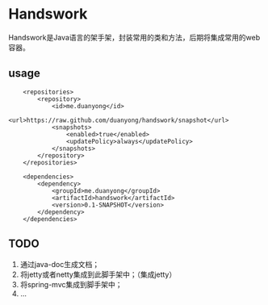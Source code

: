 # Handswork
Handswork是Java语言的架手架，封装常用的类和方法，后期将集成常用的web容器。

## usage
```
    <repositories>
        <repository>
            <id>me.duanyong</id>
            <url>https://raw.github.com/duanyong/handswork/snapshot</url>
            <snapshots>
                <enabled>true</enabled>
                <updatePolicy>always</updatePolicy>
            </snapshots>
        </repository>
    </repositories>
```

```
    <dependencies>
        <dependency>
            <groupId>me.duanyong</groupId>
            <artifactId>handswork</artifactId>
            <version>0.1-SNAPSHOT</version>
        </dependency>
    </dependencies>
```


## TODO
1. 通过java-doc生成文档；
2. 将jetty或者netty集成到此脚手架中；（集成jetty）
3. 将spring-mvc集成到脚手架中；
4. ...